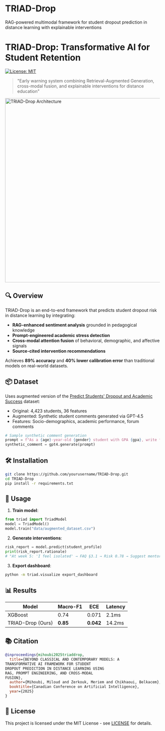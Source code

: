 # TRIAD-Drop
RAG-powered multimodal framework for student dropout prediction in distance learning with explainable interventions

# TRIAD-Drop: Transformative AI for Student Retention

[![License: MIT](https://img.shields.io/badge/License-MIT-yellow.svg)](https://opensource.org/licenses/MIT)

> "Early warning system combining Retrieval-Augmented Generation, cross-modal fusion, and explainable interventions for distance education"

<img src="docs/pipeline.png" alt="TRIAD-Drop Architecture" width="600"/>

## 🔍 Overview
TRIAD-Drop is an end-to-end framework that predicts student dropout risk in distance learning by integrating:
- **RAG-enhanced sentiment analysis** grounded in pedagogical knowledge
- **Prompt-engineered academic stress detection**
- **Cross-modal attention fusion** of behavioral, demographic, and affective signals
- **Source-cited intervention recommendations**

Achieves **89% accuracy** and **40% lower calibration error** than traditional models on real-world datasets.

## 📦 Dataset
Uses augmented version of the [Predict Students' Dropout and Academic Success](https://archive.ics.uci.edu/dataset/697/predict+students+dropout+and+academic+success) dataset:
- Original: 4,423 students, 36 features
- Augmented: Synthetic student comments generated via GPT-4.5
- Features: Socio-demographics, academic performance, forum comments

```python
# Sample synthetic comment generation
prompt = f"As a {age}-year-old {gender} student with GPA {gpa}, write forum post about {course}"
synthetic_comment = gpt4.generate(prompt)
```

## 🛠 Installation
```bash
git clone https://github.com/yourusername/TRIAD-Drop.git
cd TRIAD-Drop
pip install -r requirements.txt
```

## 🚀 Usage
1. **Train model**:
```python
from triad import TriadModel
model = TriadModel()
model.train("data/augmented_dataset.csv")
```

2. **Generate interventions**:
```python
risk_report = model.predict(student_profile)
print(risk_report.rationale)
# "At week 5: 'I feel isolated' → FAQ §3.1 → Risk 0.78 → Suggest mentorship"
```

3. **Export dashboard**:
```bash
python -m triad.visualize export_dashboard
```

## 📊 Results
| Model          | Macro-F1 | ECE   | Latency |
|----------------|----------|-------|---------|
| XGBoost        | 0.74     | 0.071 | 2.1ms   |
| TRIAD-Drop (Ours) | **0.85** | **0.042** | 14.2ms |

## 📚 Citation
```bibtex
@inproceedings{mihoubi2025triaddrop,
  title={BEYOND CLASSICAL AND CONTEMPORARY MODELS: A
TRANSFORMATIVE AI FRAMEWORK FOR STUDENT
DROPOUT PREDICTION IN DISTANCE LEARNING USING
RAG, PROMPT ENGINEERING, AND CROSS-MODAL
FUSION},
  author={Mihoubi, Miloud and Zerkouk, Meriem and Chikhaoui, Belkacem},
  booktitle={Canadian Conference on Artificial Intelligence},
  year={2025}
}
```

## 📄 License
This project is licensed under the MIT License - see [LICENSE](LICENSE) for details.

